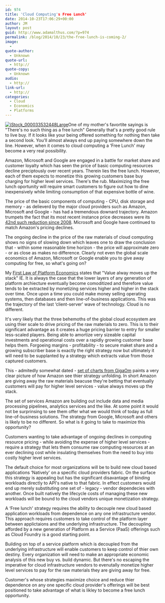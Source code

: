 ```yaml
---
id: 974
title: 'Cloud Computing's Free Lunch'
date: 2014-10-23T17:06:29+00:00
author: JM
layout: post
guid: http://www.adamalthus.com/?p=974
permalink: /blog/2014/10/23/the-free-lunch-is-coming-2/
image:
  - 
quote-author:
  - Unknown
quote-url:
  - http://
quote-copy:
  - Unknown
audio:
  - http://
link-url:
  - http://
categories:
  - Cloud
  - Economics
  - Platforms
---
```

[<img class="alignleft size-medium wp-image-978" src="http://i1.wp.com/www.adamalthus.com/wp-content/uploads/2014/10/iStock_000033532448Large-300x200.jpg?fit=300%2C200" alt="iStock_000033532448Large" srcset="http://i0.wp.com/www.adamalthus.com/wp-content/uploads/2014/10/iStock_000033532448Large.jpg?resize=300%2C200 300w, http://i0.wp.com/www.adamalthus.com/wp-content/uploads/2014/10/iStock_000033532448Large.jpg?resize=940%2C626 940w, http://i0.wp.com/www.adamalthus.com/wp-content/uploads/2014/10/iStock_000033532448Large.jpg?resize=620%2C413 620w" sizes="(max-width: 300px) 100vw, 300px" data-recalc-dims="1" />](http://i0.wp.com/www.adamalthus.com/wp-content/uploads/2014/10/iStock_000033532448Large.jpg)One of my mother's favortite sayings is "There's no such thing as a free lunch" Generally that's a pretty good rule to live buy. If it looks like your being offered something for nothing then take a second look. You'll almost always end up paying somewhere down the line. However, when it comes to cloud computing a ‘Free Lunch' may become a very real possibility.

Amazon, Microsoft and Google are engaged in a battle for market share and customer loyalty which has seen the price of basic computing resources decline preciptously over recent years. Therein lies the free lunch. However, each of them expects to monetize this growing customers base buy charging for higher level services. There's the rub. Maximizing the free lunch oportunity will require smart customers to figure out how to dine inexpensively while limiting consumption of that expensive bottle of wine.

<!--more-->

The price of the basic components of computing - CPU, disk storage and memory - as delieverd by the major cloud providers such as Amazon, Microsoft and Google - has had a tremendous downard trajectory. Amazon trumpets the fact that its most recent instance price decreases were its <a title="" href="http://aws.amazon.com/blogs/aws/aws-price-reduction-42-ec2-s3-rds-elasticache-and-elastic-mapreduce/" target="_blank">42nd such reduction since 2008</a>. Microsoft and Google have continued to match Amazon's pricing declines.

The ongoing decline in the price of the raw materials of cloud computing shows no signs of slowing down which leaves one to draw the conclusion that - within some reasonable time horizon - the price will approximate zero - or as close as makes no difference. Clearly not even the global scale economics of Amazon, Microsoft or Google enable you to give away computing for free, so what's going on?

My <a title="" href="http://www.adamalthus.com/blog/2013/04/01/the-laws-of-platform-economics/" target="_blank">First Law of Platform Economics</a> states that "Value alway moves up the stack" IE. It is always the case that the lower layers of any generation of platform archiecture eventually become comoditized and therefore value tends to be extracted by monetizing services higher and higher in the stack over time. Once upon a time you could make money selling operating systems, then databases and then line-of-business applications. This was the trajectory of the last ‘client-server' wave of technology. Cloud is no different.

It's very likely that the three behemoths of the global cloud ecosystem are using thier scale to drive pricing of the raw materials to zero. This is to their significant advantage as it creates a huge pricing barrier to entry for smaller less-scaled players. Being able to amortize very sizeable capital investments and operational costs over a rapidly growing customer base helps them. Forgoeing margins - profitability - to secure maket share and a growing subscriber base is exactly the right strategy now but ultimately it will need to be supplanted by a strategy which extracts value from those captured customers.

This - admitedly somewhat dated - <a title="" href="http://research.gigaom.com/report/amazon-web-services-by-the-numbers/" target="_blank">set of charts from GigaOm</a> paints a very clear picture of how Amazon see thier strategy unfolding. In short Amazon are giving away the raw materials beacuse they're betting that eventually customers will pay for higher level services - value always moves up the stack.

The set of services Amazon are building out include data and media processing pipelines, analytics services and the like. At some point it would not be surprinsing to see them offer what we would think of today as full line-of-business solutions. The strategy from Google, Microsoft and others is likely to be no different. So what is it going to take to maximize this opportunity?

Customers wanting to take advantage of ongoing declines in computing resource pricing - while avoiding the expense of higher level services - require a strategy that lets them consume raw computing resources at an ever declining cost while insulating themselves from the need to buy into costly higher level services.

The default choice for most organizations will be to build new cloud based applications ‘Natively' on a specific cloud providers fabric. On the surface this strategy is appealing but has the significant disavantage of binding workloads directly to API's native to that fabric. In effect customers would end up merely substituting one set of - legacy - vendor dependecies with another. Once built natively the lifecycle costs of managing these new workloads will be bound to the cloud vendors unique monetization strategy.

A ‘Free lunch' strategy requires the ability to decouple new cloud based application workloads from dependence on any one infrastructure vendor. This approach requires customers to take control of the platform layer between applictaions and the underlying infrastructure. The decoupling afforded by a new generation of Platform as a Service (PaaS) offerings such as Cloud Foundry is a good starting point.

Building on top of a service platform which is decoupled from the underlying infrastructure will enable customers to keep control of thier own destiny. Every organization will need to make an appropriate economic analysis of this new buy vs. build dynamic. But there's no escaping the imperative for cloud infrastructure vendors to evenutally monetize higher level services to pay for the raw materials they are giving away for free.

Customer's whose strategies maximize choice and reduce thier dependence on any one specific cloud provider's offerings will be best positioned to take advantage of what is likley to become a free lunch opportunity.